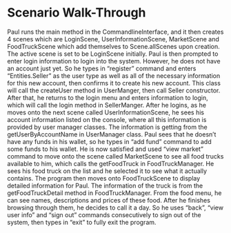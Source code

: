 # Scenario Walk-Through
Paul runs the main method in the CommandlineInterface, and it then creates 4 scenes which are LoginScene, UserInformationScene, MarketScene and FoodTruckScene which add themselves to Scene.allScenes upon creation. The active scene is set to be LoginScene initially. Paul is then prompted to enter login information to login into the system. However, he does not have an account just yet. So he types in “register” command and enters “Entities.Seller” as the user type as well as all of the necessary information for this new account, then confirms it to create his new account. This class will call the createUser method in UserManger, then call Seller constructor. After that, he returns to the login menu and enters information to login, which will call the login method in SellerManger. After he logins, as he moves onto the next scene called UserInformationScene, he sees his account information listed on the console, where all this information is provided by user manager classes. The information is getting from the getUserByAccountName in UserManager class. Paul sees that he doesn’t have any funds in his wallet, so he types in “add fund” command to add some funds to his wallet. He is now satisfied and used “view market” command to move onto the scene called MarketScene to see all food trucks available to him, which calls the getFoodTruck in FoodTruckManager. He sees his food truck on the list and he selected it to see what it actually contains. The program then moves onto FoodTruckScene to display detailed information for Paul. The information of the truck is from the getFoodTruckDetail method in FoodTruckManager. From the food menu, he can see names, descriptions and prices of these food. After he finishes browsing through them, he decides to call it a day. So he uses “back”, “view user info” and “sign out” commands consecutively to sign out of the system, then types in “exit” to fully exit the program.

